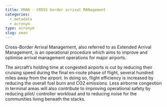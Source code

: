 ```yaml
---
title: XMAN - CROSS border arrival MANagement
categories:
  - metadata
  - acronym
type: acronym
slug: xman
---
```


Cross-Border Arrival Management, also referred to as Extended Arrival Management,
is an operational procedure which aims to improve and optimise arrival management
operations for major airports.

The aircraft’s holding time at congested airports is cut by reducing their
cruising speed during the final en-route phase of flight, several hundred
miles away from the airport.  In doing so, flight efficiency is increased
by reducing the overall fuel burn and CO2 emissions.
Less airborne congestion in terminal areas will also contribute to improving
operational safety by reducing pilot/ controller workload and to reducing noise
for the communities living beneath the stacks.
